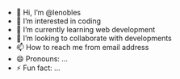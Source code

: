 - 👋 Hi, I’m @lenobles
- 👀 I’m interested in coding
- 🌱 I’m currently learning web development
- 💞️ I’m looking to collaborate with developments
- 📫 How to reach me from email address
- 😄 Pronouns: ...
- ⚡ Fun fact: ...

<!---
lenobles/lenobles is a ✨ special ✨ repository because its `README.md` (this file) appears on your GitHub profile.
You can click the Preview link to take a look at your changes.
--->

